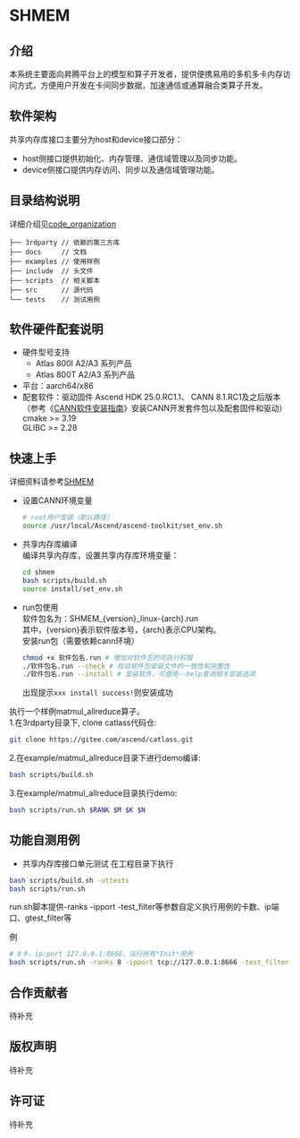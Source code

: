SHMEM
===

## 介绍
本系统主要面向昇腾平台上的模型和算子开发者，提供便携易用的多机多卡内存访问方式，方便用户开发在卡间同步数据，加速通信或通算融合类算子开发。  

## 软件架构
共享内存库接口主要分为host和device接口部分：
- host侧接口提供初始化、内存管理、通信域管理以及同步功能。
- device侧接口提供内存访问、同步以及通信域管理功能。

## 目录结构说明
详细介绍见[code_organization](docs/code_organization.md)
``` 
├── 3rdparty // 依赖的第三方库
├── docs     // 文档
├── examples // 使用样例
├── include  // 头文件
├── scripts  // 相关脚本
├── src      // 源代码
└── tests    // 测试用例
```

## 软件硬件配套说明
- 硬件型号支持 
  - Atlas 800I A2/A3 系列产品
  - Atlas 800T A2/A3 系列产品
- 平台：aarch64/x86
- 配套软件：驱动固件 Ascend HDK 25.0.RC1.1、 CANN 8.1.RC1及之后版本（参考《[CANN软件安装指南](https://www.hiascend.com/document/detail/zh/canncommercial/81RC1/softwareinst/instg/instg_0000.html?Mode=PmIns&InstallType=local&OS=Ubuntu&Software=cannToolKit)》安装CANN开发套件包以及配套固件和驱动）  
cmake >= 3.19  
GLIBC >= 2.28

## 快速上手
详细资料请参考[SHMEM](https://shmem-doc.pages.dev/)
 - 设置CANN环境变量<br>
    ```sh
    # root用户安装（默认路径）
    source /usr/local/Ascend/ascend-toolkit/set_env.sh
    ```
 - 共享内存库编译<br>
    编译共享内存库，设置共享内存库环境变量：
    ```sh
    cd shmem
    bash scripts/build.sh
    source install/set_env.sh
    ```
 - run包使用<br>
    软件包名为：SHMEM_{version}_linux-{arch}.run <br>
    其中，{version}表示软件版本号，{arch}表示CPU架构。<br>
    安装run包（需要依赖cann环境）<br>

    ```sh
    chmod +x 软件包名.run # 增加对软件包的可执行权限
    ./软件包名.run --check # 校验软件包安装文件的一致性和完整性
    ./软件包名.run --install # 安装软件，可使用--help查询相关安装选项
    ```
    出现提示`xxx install success!`则安装成功

执行一个样例matmul_allreduce算子。  
1.在3rdparty目录下, clone catlass代码仓:

```sh
git clone https://gitee.com/ascend/catlass.git
```

2.在example/matmul_allreduce目录下进行demo编译:

```sh
bash scripts/build.sh
```

3.在example/matmul_allreduce目录执行demo:

```sh
bash scripts/run.sh $RANK $M $K $N
```

## 功能自测用例

 - 共享内存库接口单元测试
在工程目录下执行
```sh
bash scripts/build.sh -uttests
bash scripts/run.sh
```
run.sh脚本提供-ranks -ipport -test_filter等参数自定义执行用例的卡数、ip端口、gtest_filter等  

例

```sh
# 8卡，ip:port 127.0.0.1:8666，运行所有*Init*用例
bash scripts/run.sh -ranks 8 -ipport tcp://127.0.0.1:8666 -test_filter Init
```

## 合作贡献者
待补充

## 版权声明
待补充

## 许可证
待补充